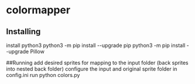 # colormapper

## Installing
install python3
python3 -m pip install --upgrade pip
python3 -m pip install --upgrade Pillow

##Running
add desired sprites for mapping to the input folder (back sprites into nested back folder)
configure the input and original sprite folder in config.ini
run python colors.py
